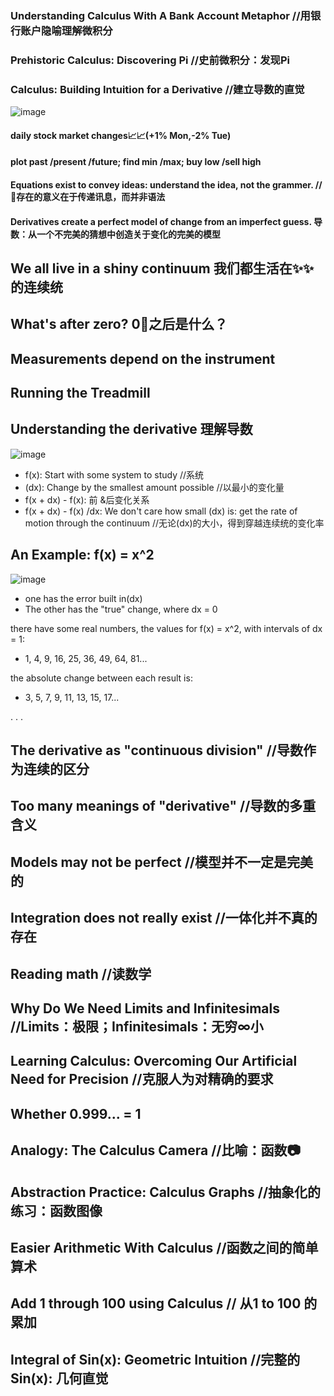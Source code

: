 ### Understanding Calculus With A Bank Account Metaphor  //用银行账户隐喻理解微积分
### Prehistoric Calculus: Discovering Pi //史前微积分：发现Pi


### Calculus: Building Intuition for a Derivative  //建立导数的直觉

![image](https://user-images.githubusercontent.com/31954987/196173957-669f2bf9-370a-403d-9a38-f757c9f783ce.png)
#### daily stock market changes📈📈(+1% Mon,-2% Tue)
#### plot past /present /future; find min /max; buy low /sell high
#### Equations exist to convey ideas: understand the idea, not the grammer. //🟰存在的意义在于传递讯息，而并非语法

#### **Derivatives create a perfect model of change from an imperfect guess.** 导数：从一个不完美的猜想中创造关于**变化**的完美的模型

## We all live in a shiny continuum 我们都生活在✨✨的连续统
## What's after zero? 0⃣️之后是什么？
## Measurements depend on the instrument 
## Running the Treadmill 
## Understanding the derivative 理解导数
![image](https://user-images.githubusercontent.com/31954987/196179897-3c2f5cec-d138-46eb-9409-51222360d597.png)

- f(x): Start with some system to study //系统
- (dx): Change by the smallest amount possible //以最小的变化量
- f(x + dx) - f(x): 前 &后变化关系
- f(x + dx) - f(x) /dx: We don't care how small (dx) is: get the rate of motion through the continuum //无论(dx)的大小，得到穿越连续统的变化率

## An Example: f(x) = x^2
![image](https://user-images.githubusercontent.com/31954987/196186108-b9dfe099-3b5d-431d-b622-504bc703de6e.png)
- one has the error built in(dx)
- The other has the "true" change, where dx = 0

there have some real numbers, the values for f(x) = x^2, with intervals of dx = 1:
- 1, 4, 9, 16, 25, 36, 49, 64, 81...

the absolute change between each result is:
- 3, 5, 7, 9, 11, 13, 15, 17...

.
.
.
## The derivative as "continuous division"  //导数作为连续的区分
## Too many meanings of "derivative"  //导数的多重含义
## Models may not be perfect  //模型并不一定是完美的
## Integration does not really exist  //一体化并不真的存在
## Reading math //读数学

## Why Do We Need Limits and Infinitesimals //Limits：极限；Infinitesimals：无穷∞小
## Learning Calculus: Overcoming Our Artificial Need for Precision  //克服人为对精确的要求
## Whether 0.999... = 1
## Analogy: The Calculus Camera //比喻：函数📷
## Abstraction Practice: Calculus Graphs //抽象化的练习：函数图像
## Easier Arithmetic With Calculus //函数之间的简单算术
## Add 1 through 100 using Calculus // 从1 to 100 的累加
## Integral of Sin(x): Geometric Intuition //完整的Sin(x): 几何直觉
